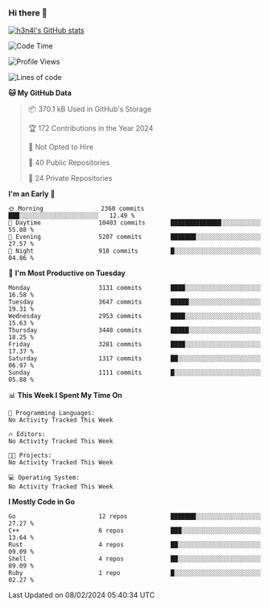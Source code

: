 ### Hi there 👋

[![h3n4l's GitHub stats](https://github-readme-stats.vercel.app/api?username=h3n4l&count_private=true&show_icons=true&theme=radical)](https://github.com/h3n4l/github-readme-stats)

<!--START_SECTION:waka-->
![Code Time](http://img.shields.io/badge/Code%20Time-1%2C836%20hrs%2017%20mins-blue)

![Profile Views](http://img.shields.io/badge/Profile%20Views-0-blue)

![Lines of code](https://img.shields.io/badge/From%20Hello%20World%20I%27ve%20Written-5.4%20million%20lines%20of%20code-blue)

**🐱 My GitHub Data** 

> 📦 370.1 kB Used in GitHub's Storage 
 > 
> 🏆 172 Contributions in the Year 2024
 > 
> 🚫 Not Opted to Hire
 > 
> 📜 40 Public Repositories 
 > 
> 🔑 24 Private Repositories 
 > 
**I'm an Early 🐤** 

```text
🌞 Morning                2360 commits        ███░░░░░░░░░░░░░░░░░░░░░░   12.49 % 
🌆 Daytime                10403 commits       ██████████████░░░░░░░░░░░   55.08 % 
🌃 Evening                5207 commits        ███████░░░░░░░░░░░░░░░░░░   27.57 % 
🌙 Night                  918 commits         █░░░░░░░░░░░░░░░░░░░░░░░░   04.86 % 
```
📅 **I'm Most Productive on Tuesday** 

```text
Monday                   3131 commits        ████░░░░░░░░░░░░░░░░░░░░░   16.58 % 
Tuesday                  3647 commits        █████░░░░░░░░░░░░░░░░░░░░   19.31 % 
Wednesday                2953 commits        ████░░░░░░░░░░░░░░░░░░░░░   15.63 % 
Thursday                 3448 commits        █████░░░░░░░░░░░░░░░░░░░░   18.25 % 
Friday                   3281 commits        ████░░░░░░░░░░░░░░░░░░░░░   17.37 % 
Saturday                 1317 commits        ██░░░░░░░░░░░░░░░░░░░░░░░   06.97 % 
Sunday                   1111 commits        █░░░░░░░░░░░░░░░░░░░░░░░░   05.88 % 
```


📊 **This Week I Spent My Time On** 

```text
💬 Programming Languages: 
No Activity Tracked This Week

🔥 Editors: 
No Activity Tracked This Week

🐱‍💻 Projects: 
No Activity Tracked This Week

💻 Operating System: 
No Activity Tracked This Week
```

**I Mostly Code in Go** 

```text
Go                       12 repos            ███████░░░░░░░░░░░░░░░░░░   27.27 % 
C++                      6 repos             ███░░░░░░░░░░░░░░░░░░░░░░   13.64 % 
Rust                     4 repos             ██░░░░░░░░░░░░░░░░░░░░░░░   09.09 % 
Shell                    4 repos             ██░░░░░░░░░░░░░░░░░░░░░░░   09.09 % 
Ruby                     1 repo              █░░░░░░░░░░░░░░░░░░░░░░░░   02.27 % 
```




 Last Updated on 08/02/2024 05:40:34 UTC
<!--END_SECTION:waka-->

